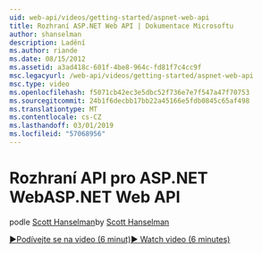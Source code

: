 ```yaml
---
uid: web-api/videos/getting-started/aspnet-web-api
title: Rozhraní ASP.NET Web API | Dokumentace Microsoftu
author: shanselman
description: Ladění
ms.author: riande
ms.date: 08/15/2012
ms.assetid: a3ad418c-601f-4be8-964c-fd81f7c4cc9f
msc.legacyurl: /web-api/videos/getting-started/aspnet-web-api
msc.type: video
ms.openlocfilehash: f5071cb42ec3e5dbc52f736e7e7f547a47f70753
ms.sourcegitcommit: 24b1f6decbb17bb22a45166e5fdb0845c65af498
ms.translationtype: MT
ms.contentlocale: cs-CZ
ms.lasthandoff: 03/01/2019
ms.locfileid: "57068956"
---
```

<a name="aspnet-web-api"></a><span data-ttu-id="c485b-103">Rozhraní API pro ASP.NET Web</span><span class="sxs-lookup"><span data-stu-id="c485b-103">ASP.NET Web API</span></span>
====================
<span data-ttu-id="c485b-104">podle [Scott Hanselman](https://github.com/shanselman)</span><span class="sxs-lookup"><span data-stu-id="c485b-104">by [Scott Hanselman](https://github.com/shanselman)</span></span>

[<span data-ttu-id="c485b-105">&#9654;Podívejte se na video (6 minut)</span><span class="sxs-lookup"><span data-stu-id="c485b-105">&#9654; Watch video (6 minutes)</span></span>](https://channel9.msdn.com/Blogs/ASP-NET-Site-Videos/aspnet-web-api)
